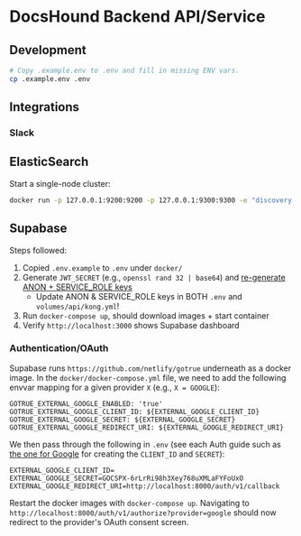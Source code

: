 # DocsHound Backend API/Service

## Development

```sh
# Copy .example.env to .env and fill in missing ENV vars.
cp .example.env .env
```

## Integrations

### Slack

## ElasticSearch

Start a single-node cluster:

```sh
docker run -p 127.0.0.1:9200:9200 -p 127.0.0.1:9300:9300 -e "discovery.type=single-node" docker.elastic.co/elasticsearch/elasticsearch:7.16.3
```

## Supabase

Steps followed:

1. Copied `.env.example` to `.env` under `docker/`
2. Generate `JWT_SECRET` (e.g., `openssl rand 32 | base64`) and [re-generate ANON + SERVICE_ROLE keys](https://supabase.com/docs/guides/hosting/overview#api-keys)
   - Update ANON & SERVICE_ROLE keys in BOTH `.env` and `volumes/api/kong.yml`!
3. Run `docker-compose up`, should download images + start container
4. Verify `http://localhost:3000` shows Supabase dashboard

### Authentication/OAuth

Supabase runs `https://github.com/netlify/gotrue` underneath as a docker image. In the `docker/docker-compose.yml` file, we need to add the following envvar mapping for a given provider `X` (e.g., `X = GOOGLE`):

```
GOTRUE_EXTERNAL_GOOGLE_ENABLED: 'true'
GOTRUE_EXTERNAL_GOOGLE_CLIENT_ID: ${EXTERNAL_GOOGLE_CLIENT_ID}
GOTRUE_EXTERNAL_GOOGLE_SECRET: ${EXTERNAL_GOOGLE_SECRET}
GOTRUE_EXTERNAL_GOOGLE_REDIRECT_URI: ${EXTERNAL_GOOGLE_REDIRECT_URI}
```

We then pass through the following in `.env` (see each Auth guide such as [the one for Google](`https://supabase.com/docs/guides/auth/auth-google`) for creating the `CLIENT_ID` and `SECRET`):

```
EXTERNAL_GOOGLE_CLIENT_ID=
EXTERNAL_GOOGLE_SECRET=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
EXTERNAL_GOOGLE_REDIRECT_URI=http://localhost:8000/auth/v1/callback
```

Restart the docker images with `docker-compose up`. Navigating to `http://localhost:8000/auth/v1/authorize?provider=google` should now redirect to the provider's OAuth consent screen.
